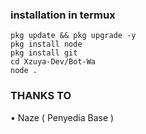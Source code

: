 ### installation in termux
```
pkg update && pkg upgrade -y
pkg install node
pkg install git
cd Xzuya-Dev/Bot-Wa
node .
```
### THANKS TO ###
• Naze ( Penyedia Base )
